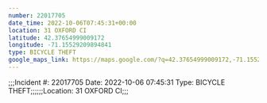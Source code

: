 ```yaml
---
number: 22017705
date_time: 2022-10-06T07:45:31+00:00
location: 31 OXFORD CI
latitude: 42.37654999009172
longitude: -71.15529209894841
type: BICYCLE THEFT
google_maps_link: https://maps.google.com/?q=42.37654999009172,-71.15529209894841
---
```


;;;Incident #: 22017705   Date: 2022-10-06 07:45:31   Type: BICYCLE THEFT;;;;;;Location: 31 OXFORD CI;;;
